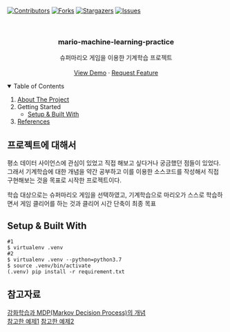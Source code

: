 <!-- PROJECT SHIELDS -->
[![Contributors][contributors-shield]][contributors-url]
[![Forks][forks-shield]][forks-url]
[![Stargazers][stars-shield]][stars-url]
[![Issues][issues-shield]][issues-url]

<!-- PROJECT LOGO -->
<br />
<p align="center">
    <h3 align="center">mario-machine-learning-practice</h3>
    <p align="center">
        슈퍼마리오 게임을 이용한 기계학습 프로젝트
        <br/><br/>
        <a href="https://github.com/koojongin/mario-machine-learning-practice">View Demo</a>
        ·
        <a href="https://github.com/koojongin/mario-machine-learning-practice/issues">Request Feature</a>
    </p>
</p>

<!-- TABLE OF CONTENTS -->
<details open="open">
  <summary>Table of Contents</summary>
  <ol>
    <li>
      <a href="#프로젝트에-대해서">About The Project</a>
    </li>
    <li>
      <div>Getting Started</div>
      <ul>
        <li><a href="#Setup--Built-With">Setup & Built With</a></li>
      </ul>
    </li>
    <li>
      <a href="#참고자료">References</a>
    </li>
  </ol>
</details>

## 프로젝트에 대해서
평소 데이터 사이언스에 관심이 있었고 직접 해보고 싶다거나 궁금했던 점들이 있었다. 
그래서 기계학습에 대한 개념을 약간 공부하고 이를 이용한 소스코드를 작성해서 직접 구현해보는 것을 목표로 시작한 프로젝트이다.

학습 대상으로는 슈퍼마리오 게임을 선택하였고, 기계학습으로 마리오가 스스로 학습하면서 게임 클리어를 하는 것과 클리어 시간 단축이 최종 목표

## Setup & Built With

```
#1
$ virtualenv .venv
#2
$ virtualenv .venv --python=python3.7
$ source .venv/bin/activate
(.venv) pip install -r requirement.txt 
```

## 참고자료

[강화학습과 MDP(Markov Decision Process)의 개념](http://tcpschool.com/deep2018/deep2018_machine_reinforcement)  
[참고한 예제1](https://wonseokjung.github.io/Supermario1/)
[참고한 예제2](https://medium.com/@wonseokjung_95449/%EA%B0%95%ED%99%94%ED%95%99%EC%8A%B5%EC%9C%BC%EB%A1%9C-%EB%98%91%EB%98%91%ED%95%9C-%EC%8A%88%ED%8D%BC%EB%A7%88%EB%A6%AC%EC%98%A4-%EB%A7%8C%EB%93%A4%EA%B8%B0-87c423f46b05)

<!-- MARKDOWN LINKS & IMAGES -->
<!-- https://www.markdownguide.org/basic-syntax/#reference-style-links -->
[contributors-shield]: https://img.shields.io/github/contributors/koojongin/mario-machine-learning-practice.svg?style=for-the-badge

[contributors-url]: https://github.com/koojongin/mario-machine-learning-practice/graphs/contributors

[forks-shield]: https://img.shields.io/github/forks/koojongin/mario-machine-learning-practice.svg?style=for-the-badge

[forks-url]: https://github.com/koojongin/mario-machine-learning-practice/network/members

[stars-shield]: https://img.shields.io/github/stars/koojongin/mario-machine-learning-practice.svg?style=for-the-badge

[stars-url]: https://github.com/koojongin/mario-machine-learning-practice/stargazers

[issues-shield]: https://img.shields.io/github/issues/koojongin/mario-machine-learning-practice.svg?style=for-the-badge

[issues-url]: https://github.com/koojongin/mario-machine-learning-practice/issues
